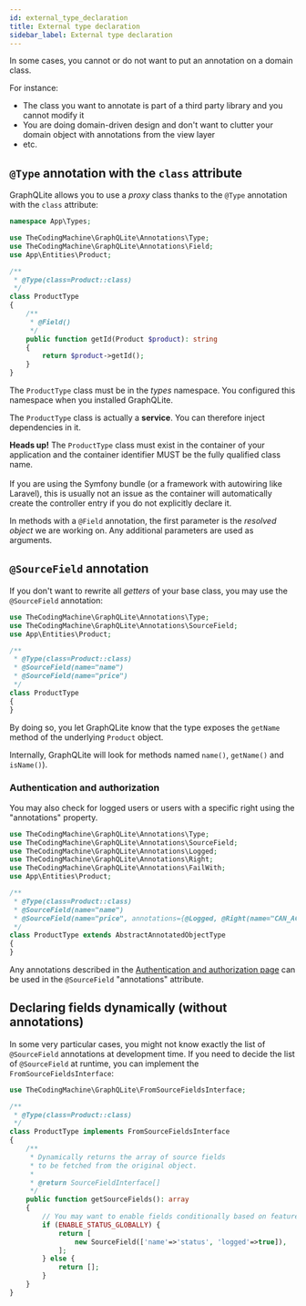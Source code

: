 ```yaml
---
id: external_type_declaration
title: External type declaration
sidebar_label: External type declaration
---
```


In some cases, you cannot or do not want to put an annotation on a domain class.

For instance:

* The class you want to annotate is part of a third party library and you cannot modify it
* You are doing domain-driven design and don't want to clutter your domain object with annotations from the view layer
* etc.

## `@Type` annotation with the `class` attribute

GraphQLite allows you to use a *proxy* class thanks to the `@Type` annotation with the `class` attribute:

```php
namespace App\Types;

use TheCodingMachine\GraphQLite\Annotations\Type;
use TheCodingMachine\GraphQLite\Annotations\Field;
use App\Entities\Product;

/**
 * @Type(class=Product::class)
 */
class ProductType
{    
    /**
     * @Field()
     */
    public function getId(Product $product): string
    {
        return $product->getId();
    }
}
```

The `ProductType` class must be in the *types* namespace. You configured this namespace when you installed GraphQLite.

The `ProductType` class is actually a **service**. You can therefore inject dependencies in it.

<div class="alert alert-warning"><strong>Heads up!</strong> The <code>ProductType</code> class must exist in the container of your application and the container identifier MUST be the fully qualified class name.<br/><br/>
If you are using the Symfony bundle (or a framework with autowiring like Laravel), this 
is usually not an issue as the container will automatically create the controller entry if you do not explicitly 
declare it.</div> 

In methods with a `@Field` annotation, the first parameter is the *resolved object* we are working on. Any additional parameters are used as arguments.

## `@SourceField` annotation

If you don't want to rewrite all *getters* of your base class, you may use the `@SourceField` annotation:

```php
use TheCodingMachine\GraphQLite\Annotations\Type;
use TheCodingMachine\GraphQLite\Annotations\SourceField;
use App\Entities\Product;

/**
 * @Type(class=Product::class)
 * @SourceField(name="name")
 * @SourceField(name="price")
 */
class ProductType
{
}
```

By doing so, you let GraphQLite know that the type exposes the `getName` method of the underlying `Product` object.

Internally, GraphQLite will look for methods named `name()`, `getName()` and `isName()`).

### Authentication and authorization

You may also check for logged users or users with a specific right using the "annotations" property.

```php
use TheCodingMachine\GraphQLite\Annotations\Type;
use TheCodingMachine\GraphQLite\Annotations\SourceField;
use TheCodingMachine\GraphQLite\Annotations\Logged;
use TheCodingMachine\GraphQLite\Annotations\Right;
use TheCodingMachine\GraphQLite\Annotations\FailWith;
use App\Entities\Product;

/**
 * @Type(class=Product::class)
 * @SourceField(name="name")
 * @SourceField(name="price", annotations={@Logged, @Right(name="CAN_ACCESS_Price", @FailWith(null)}))
 */
class ProductType extends AbstractAnnotatedObjectType
{
}
```

Any annotations described in the [Authentication and authorization page](authentication_authorization.md) can be used in the `@SourceField` "annotations" attribute.

## Declaring fields dynamically (without annotations)

In some very particular cases, you might not know exactly the list of `@SourceField` annotations at development time.
If you need to decide the list of `@SourceField` at runtime, you can implement the `FromSourceFieldsInterface`:

```php
use TheCodingMachine\GraphQLite\FromSourceFieldsInterface;

/**
 * @Type(class=Product::class)
 */
class ProductType implements FromSourceFieldsInterface
{
    /**
     * Dynamically returns the array of source fields 
     * to be fetched from the original object.
     *
     * @return SourceFieldInterface[]
     */
    public function getSourceFields(): array
    {
        // You may want to enable fields conditionally based on feature flags...
        if (ENABLE_STATUS_GLOBALLY) {
            return [
                new SourceField(['name'=>'status', 'logged'=>true]),
            ];        
        } else {
            return [];
        }
    }
}
```
